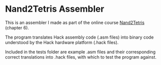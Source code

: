 # Nand2Tetris Assembler
This is an assembler I made as part of the online course [Nand2Tetris](http://nand2tetris.org/) (chapter 6).

The program translates Hack assembly code (.asm files) into binary code understood by the Hack hardware platform (.hack files).

Included in the tests folder are example .asm files and their corresponding correct translations into .hack files, with which to test the program against.